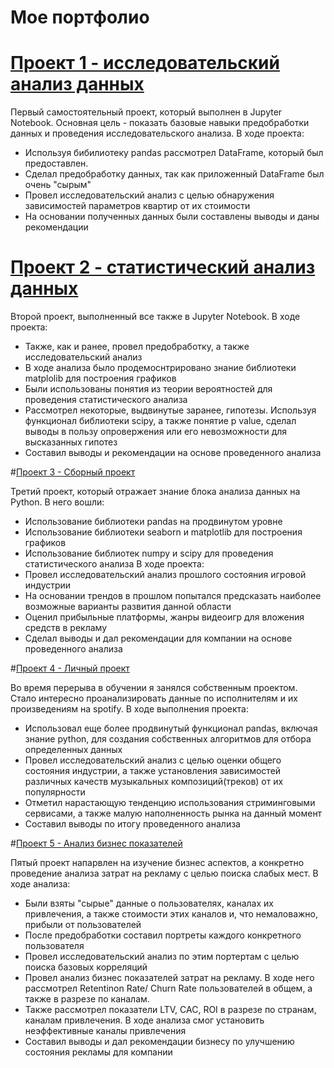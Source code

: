 # Мое портфолио

# [Проект 1 - исследовательский анализ данных](https://github.com/RudkovYaroslav/research_analysis/blob/main/research_analysis.ipynb)

Первый самостоятельный проект, который выполнен в Jupyter Notebook. Основная цель - показать базовые навыки предобработки данных и проведения исследовательского анализа. В ходе проекта:
- Используя бибилиотеку pandas рассмотрел DataFrame, который был предоставлен.
- Сделал предобработку данных, так как приложенный DataFrame был очень "сырым"
- Провел исследовательский анализ с целью обнаружения зависимостей параметров квартир от их стоимости
- На основании полученных данных были составлены выводы и даны рекомендации

# [Проект 2 - статистический анализ данных](https://github.com/RudkovYaroslav/project_2/blob/main/project_bykes_GoFast.ipynb)

Второй проект, выполненный все также в Jupyter Notebook. В ходе проекта:
- Также, как и ранее, провел предобработку, а также исследовательский анализ
- В ходе анализа было продемоснтрировано знание библиотеки matplolib для построения графиков
- Были использованы понятия из теории вероятностей для проведения статистического анализа
- Рассмотрел некоторые, выдвинутые заранее, гипотезы. Используя функционал библиотеки scipy, а также понятие p value, сделал выводы в пользу опровержения или его невозможности для высказанных гипотез
- Составил выводы и рекомендации на основе проведенного анализа

#[Проект 3 - Сборный проект](https://github.com/RudkovYaroslav/project_gaming/blob/main/Игровая_индустрия_1980_2016.ipynb)

Третий проект, который отражает знание блока анализа данных на Python. В него вошли:
- Использование библиотеки pandas на продвинутом уровне
- Использование библиотеки seaborn и matplotlib для построения графиков
- Использование библиотек numpy и scipy для проведения статистического анализа
В ходе проекта:
- Провел исследовательский анализ прошлого состояния игровой индустрии
- На основании трендов в прошлом попытался предсказать наиболее возможные варианты развития данной области
- Оценил прибыльные платформы, жанры видеоигр для вложения средств в рекламу
- Сделал выводы и дал рекомендации для компании на основе проведенного анализа

#[Проект 4 - Личный проект](https://github.com/RudkovYaroslav/spotify_project/blob/main/Spotify.ipynb)

Во время перерыва в обучении я занялся собственным проектом. Стало интересно проанализировать данные по исполнителям и их произведениям на spotify. В ходе выполнения проекта:
- Использовал еще более продвинутый функционал pandas, включая знание python, для создания собственных алгоритмов для отбора определенных данных
- Провел исследовательский анализ с целью оценки общего состояния индустрии, а также установления зависимостей различных качеств музыкальных композиций(треков) от их популярности
- Отметил нарастающую тенденцию использования стриминговыми сервисами, а также малую наполненность рынка на данный момент
- Составил выводы по итогу проведенного анализа

#[Проект 5 - Анализ бизнес показателей](https://github.com/RudkovYaroslav/project_business/blob/main/Business_analysis.ipynb)

Пятый проект напарвлен на изучение бизнес аспектов, а конкретно проведение анализа затрат на рекламу с целью поиска слабых мест. В ходе анализа:
- Были взяты "сырые" данные о пользователях, каналах их привлечения, а также стоимости этих каналов и, что немаловажно, прибыли от пользователей
- После предобработки составил портреты каждого конкретного пользователя
- Провел исследовательский анализ по этим портертам с целью поиска базовых корреляций
- Провел анализ бизнес показателей затрат на рекламу. В ходе него рассмотрел Retentinon Rate/ Churn Rate пользователей в общем, а также в разрезе по каналам.
- Также рассмотрел показатели LTV, CAC, ROI в разрезе по странам, каналам привлечения. В ходе анализа смог установить неэффективные каналы привлечения
- Составил выводы и дал рекомендации бизнесу по улучшению состояния рекламы для компании
